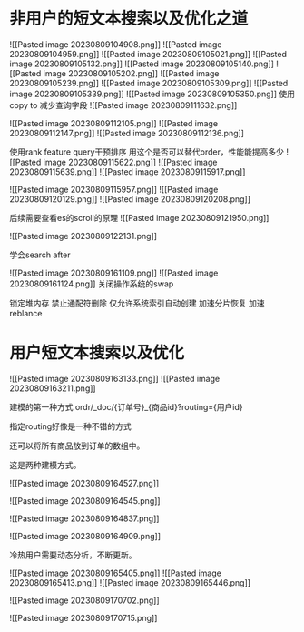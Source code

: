 # 非用户的短文本搜索以及优化之道
![[Pasted image 20230809104908.png]]
![[Pasted image 20230809104959.png]]
![[Pasted image 20230809105021.png]]
![[Pasted image 20230809105132.png]]
![[Pasted image 20230809105140.png]]
![[Pasted image 20230809105202.png]]
![[Pasted image 20230809105239.png]]
![[Pasted image 20230809105309.png]]
![[Pasted image 20230809105339.png]]
![[Pasted image 20230809105350.png]]
使用copy to 减少查询字段
![[Pasted image 20230809111632.png]]

![[Pasted image 20230809112105.png]]
![[Pasted image 20230809112147.png]]
![[Pasted image 20230809112136.png]]

使用rank feature query干预排序
用这个是否可以替代order，性能能提高多少
![[Pasted image 20230809115622.png]]
![[Pasted image 20230809115639.png]]
![[Pasted image 20230809115917.png]]

![[Pasted image 20230809115957.png]]
![[Pasted image 20230809120129.png]]
![[Pasted image 20230809120208.png]]

后续需要查看es的scroll的原理
![[Pasted image 20230809121950.png]]

![[Pasted image 20230809122131.png]]

学会search after

![[Pasted image 20230809161109.png]]
![[Pasted image 20230809161124.png]]
关闭操作系统的swap

锁定堆内存
禁止通配符删除
仅允许系统索引自动创建
加速分片恢复
加速reblance

# 用户短文本搜索以及优化
![[Pasted image 20230809163133.png]]
![[Pasted image 20230809163211.png]]

建模的第一种方式  ordr/\_doc/{订单号}\_{商品id}?routing={用户id}

指定routing好像是一种不错的方式


还可以将所有商品放到订单的数组中。

这是两种建模方式。

![[Pasted image 20230809164527.png]]

![[Pasted image 20230809164545.png]]

![[Pasted image 20230809164837.png]]

![[Pasted image 20230809164909.png]]

冷热用户需要动态分析，不断更新。

![[Pasted image 20230809165405.png]]
![[Pasted image 20230809165413.png]]
![[Pasted image 20230809165446.png]]

![[Pasted image 20230809170702.png]]

![[Pasted image 20230809170715.png]]




















